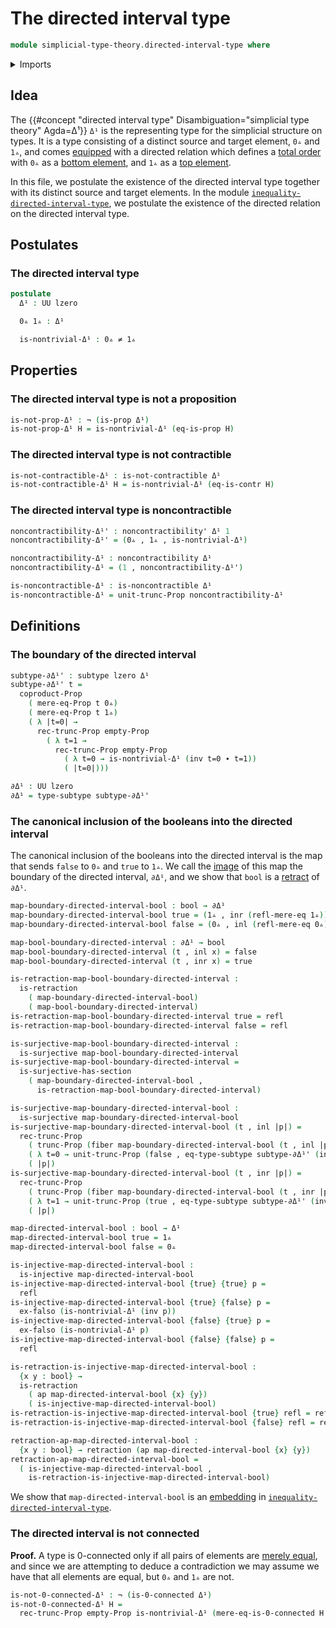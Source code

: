 # The directed interval type

```agda
module simplicial-type-theory.directed-interval-type where
```

<details><summary>Imports</summary>

```agda
open import elementary-number-theory.natural-numbers

open import foundation.0-connected-types
open import foundation.action-on-identifications-functions
open import foundation.booleans
open import foundation.cartesian-product-types
open import foundation.contractible-types
open import foundation.coproduct-types
open import foundation.dependent-pair-types
open import foundation.disjunction
open import foundation.empty-types
open import foundation.fibers-of-maps
open import foundation.function-types
open import foundation.identity-types
open import foundation.injective-maps
open import foundation.mere-equality
open import foundation.negated-equality
open import foundation.negation
open import foundation.noncontractible-types
open import foundation.propositional-truncations
open import foundation.propositions
open import foundation.retractions
open import foundation.sections
open import foundation.sets
open import foundation.subtypes
open import foundation.surjective-maps
open import foundation.unit-type
open import foundation.universe-levels
```

</details>

## Idea

The
{{#concept "directed interval type" Disambiguation="simplicial type theory" Agda=Δ¹}}
`Δ¹` is the representing type for the simplicial structure on types. It is a
type consisting of a distinct source and target element, `0▵` and `1▵`, and
comes [equipped](foundation.structure.md) with a directed relation which defines
a [total order](order-theory.total-orders.md) with `0▵` as a
[bottom element](order-theory.bottom-elements-posets.md), and `1▵` as a
[top element](order-theory.top-elements-posets.md).

In this file, we postulate the existence of the directed interval type together
with its distinct source and target elements. In the module
[`inequality-directed-interval-type`](simplicial-type-theory.inequality-directed-interval-type.md),
we postulate the existence of the directed relation on the directed interval
type.

## Postulates

### The directed interval type

```agda
postulate
  Δ¹ : UU lzero

  0▵ 1▵ : Δ¹

  is-nontrivial-Δ¹ : 0▵ ≠ 1▵
```

## Properties

### The directed interval type is not a proposition

```agda
is-not-prop-Δ¹ : ¬ (is-prop Δ¹)
is-not-prop-Δ¹ H = is-nontrivial-Δ¹ (eq-is-prop H)
```

### The directed interval type is not contractible

```agda
is-not-contractible-Δ¹ : is-not-contractible Δ¹
is-not-contractible-Δ¹ H = is-nontrivial-Δ¹ (eq-is-contr H)
```

### The directed interval type is noncontractible

```agda
noncontractibility-Δ¹' : noncontractibility' Δ¹ 1
noncontractibility-Δ¹' = (0▵ , 1▵ , is-nontrivial-Δ¹)

noncontractibility-Δ¹ : noncontractibility Δ¹
noncontractibility-Δ¹ = (1 , noncontractibility-Δ¹')

is-noncontractible-Δ¹ : is-noncontractible Δ¹
is-noncontractible-Δ¹ = unit-trunc-Prop noncontractibility-Δ¹
```

## Definitions

### The boundary of the directed interval

```agda
subtype-∂Δ¹' : subtype lzero Δ¹
subtype-∂Δ¹' t =
  coproduct-Prop
    ( mere-eq-Prop t 0▵)
    ( mere-eq-Prop t 1▵)
    ( λ |t=0| →
      rec-trunc-Prop empty-Prop
        ( λ t=1 →
          rec-trunc-Prop empty-Prop
            ( λ t=0 → is-nontrivial-Δ¹ (inv t=0 ∙ t=1))
            ( |t=0|)))

∂Δ¹ : UU lzero
∂Δ¹ = type-subtype subtype-∂Δ¹'
```

### The canonical inclusion of the booleans into the directed interval

The canonical inclusion of the booleans into the directed interval is the map
that sends `false` to `0▵` and `true` to `1▵`. We call the
[image](foundation.images.md) of this map the boundary of the directed interval,
`∂Δ¹`, and we show that `bool` is a [retract](foundation.retracts-of-types.md)
of `∂Δ¹`.

```agda
map-boundary-directed-interval-bool : bool → ∂Δ¹
map-boundary-directed-interval-bool true = (1▵ , inr (refl-mere-eq 1▵))
map-boundary-directed-interval-bool false = (0▵ , inl (refl-mere-eq 0▵))

map-bool-boundary-directed-interval : ∂Δ¹ → bool
map-bool-boundary-directed-interval (t , inl x) = false
map-bool-boundary-directed-interval (t , inr x) = true

is-retraction-map-bool-boundary-directed-interval :
  is-retraction
    ( map-boundary-directed-interval-bool)
    ( map-bool-boundary-directed-interval)
is-retraction-map-bool-boundary-directed-interval true = refl
is-retraction-map-bool-boundary-directed-interval false = refl

is-surjective-map-bool-boundary-directed-interval :
  is-surjective map-bool-boundary-directed-interval
is-surjective-map-bool-boundary-directed-interval =
  is-surjective-has-section
    ( map-boundary-directed-interval-bool ,
      is-retraction-map-bool-boundary-directed-interval)

is-surjective-map-boundary-directed-interval-bool :
  is-surjective map-boundary-directed-interval-bool
is-surjective-map-boundary-directed-interval-bool (t , inl |p|) =
  rec-trunc-Prop
    ( trunc-Prop (fiber map-boundary-directed-interval-bool (t , inl |p|)))
    ( λ t=0 → unit-trunc-Prop (false , eq-type-subtype subtype-∂Δ¹' (inv t=0)))
    ( |p|)
is-surjective-map-boundary-directed-interval-bool (t , inr |p|) =
  rec-trunc-Prop
    ( trunc-Prop (fiber map-boundary-directed-interval-bool (t , inr |p|)))
    ( λ t=1 → unit-trunc-Prop (true , eq-type-subtype subtype-∂Δ¹' (inv t=1)))
    ( |p|)

map-directed-interval-bool : bool → Δ¹
map-directed-interval-bool true = 1▵
map-directed-interval-bool false = 0▵

is-injective-map-directed-interval-bool :
  is-injective map-directed-interval-bool
is-injective-map-directed-interval-bool {true} {true} p =
  refl
is-injective-map-directed-interval-bool {true} {false} p =
  ex-falso (is-nontrivial-Δ¹ (inv p))
is-injective-map-directed-interval-bool {false} {true} p =
  ex-falso (is-nontrivial-Δ¹ p)
is-injective-map-directed-interval-bool {false} {false} p =
  refl

is-retraction-is-injective-map-directed-interval-bool :
  {x y : bool} →
  is-retraction
    ( ap map-directed-interval-bool {x} {y})
    ( is-injective-map-directed-interval-bool)
is-retraction-is-injective-map-directed-interval-bool {true} refl = refl
is-retraction-is-injective-map-directed-interval-bool {false} refl = refl

retraction-ap-map-directed-interval-bool :
  {x y : bool} → retraction (ap map-directed-interval-bool {x} {y})
retraction-ap-map-directed-interval-bool =
  ( is-injective-map-directed-interval-bool ,
    is-retraction-is-injective-map-directed-interval-bool)
```

We show that `map-directed-interval-bool` is an
[embedding](foundation-core.embeddings.md) in
[`inequality-directed-interval-type`](simplicial-type-theory.inequality-directed-interval-type.md).

### The directed interval is not connected

**Proof.** A type is 0-connected only if all pairs of elements are
[merely equal](foundation.mere-equality.md), and since we are attempting to
deduce a contradiction we may assume we have that all elements are equal, but
`0▵` and `1▵` are not.

```agda
is-not-0-connected-Δ¹ : ¬ (is-0-connected Δ¹)
is-not-0-connected-Δ¹ H =
  rec-trunc-Prop empty-Prop is-nontrivial-Δ¹ (mere-eq-is-0-connected H 0▵ 1▵)
```
